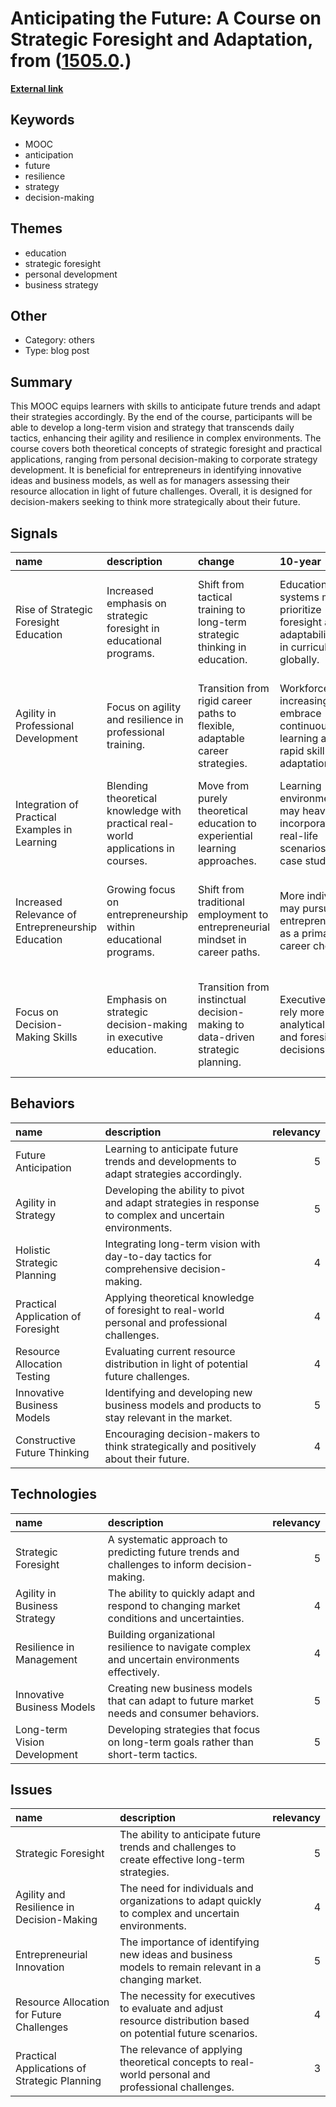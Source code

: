 # __Anticipating the Future: A Course on Strategic Foresight and Adaptation__, from ([1505.0](https://kghosh.substack.com/p/1505.0).)

__[External link](https://www.coursera.org/learn/anticipate)__



## Keywords

* MOOC
* anticipation
* future
* resilience
* strategy
* decision-making

## Themes

* education
* strategic foresight
* personal development
* business strategy

## Other

* Category: others
* Type: blog post

## Summary

This MOOC equips learners with skills to anticipate future trends and adapt their strategies accordingly. By the end of the course, participants will be able to develop a long-term vision and strategy that transcends daily tactics, enhancing their agility and resilience in complex environments. The course covers both theoretical concepts of strategic foresight and practical applications, ranging from personal decision-making to corporate strategy development. It is beneficial for entrepreneurs in identifying innovative ideas and business models, as well as for managers assessing their resource allocation in light of future challenges. Overall, it is designed for decision-makers seeking to think more strategically about their future.

## Signals

| name                                              | description                                                                       | change                                                                         | 10-year                                                                                     | driving-force                                                                              |   relevancy |
|:--------------------------------------------------|:----------------------------------------------------------------------------------|:-------------------------------------------------------------------------------|:--------------------------------------------------------------------------------------------|:-------------------------------------------------------------------------------------------|------------:|
| Rise of Strategic Foresight Education             | Increased emphasis on strategic foresight in educational programs.                | Shift from tactical training to long-term strategic thinking in education.     | Educational systems may prioritize foresight and adaptability skills in curricula globally. | Growing complexity and uncertainty in global markets necessitating strategic adaptability. |           4 |
| Agility in Professional Development               | Focus on agility and resilience in professional training.                         | Transition from rigid career paths to flexible, adaptable career strategies.   | Workforce may increasingly embrace continuous learning and rapid skill adaptation.          | Rapid technological advancements and market changes require ongoing skill development.     |           5 |
| Integration of Practical Examples in Learning     | Blending theoretical knowledge with practical real-world applications in courses. | Move from purely theoretical education to experiential learning approaches.    | Learning environments may heavily incorporate real-life scenarios and case studies.         | Demand for applicable skills in the workforce pushes educational reform.                   |           4 |
| Increased Relevance of Entrepreneurship Education | Growing focus on entrepreneurship within educational programs.                    | Shift from traditional employment to entrepreneurial mindset in career paths.  | More individuals may pursue entrepreneurship as a primary career choice.                    | Economic shifts and job market changes create opportunities for self-employment.           |           5 |
| Focus on Decision-Making Skills                   | Emphasis on strategic decision-making in executive education.                     | Transition from instinctual decision-making to data-driven strategic planning. | Executives may rely more on analytical tools and foresight for decisions.                   | Increasing complexity of business environments demands informed decision-making.           |           5 |

## Behaviors

| name                               | description                                                                                             |   relevancy |
|:-----------------------------------|:--------------------------------------------------------------------------------------------------------|------------:|
| Future Anticipation                | Learning to anticipate future trends and developments to adapt strategies accordingly.                  |           5 |
| Agility in Strategy                | Developing the ability to pivot and adapt strategies in response to complex and uncertain environments. |           5 |
| Holistic Strategic Planning        | Integrating long-term vision with day-to-day tactics for comprehensive decision-making.                 |           4 |
| Practical Application of Foresight | Applying theoretical knowledge of foresight to real-world personal and professional challenges.         |           4 |
| Resource Allocation Testing        | Evaluating current resource distribution in light of potential future challenges.                       |           4 |
| Innovative Business Models         | Identifying and developing new business models and products to stay relevant in the market.             |           5 |
| Constructive Future Thinking       | Encouraging decision-makers to think strategically and positively about their future.                   |           4 |

## Technologies

| name                         | description                                                                                    |   relevancy |
|:-----------------------------|:-----------------------------------------------------------------------------------------------|------------:|
| Strategic Foresight          | A systematic approach to predicting future trends and challenges to inform decision-making.    |           5 |
| Agility in Business Strategy | The ability to quickly adapt and respond to changing market conditions and uncertainties.      |           4 |
| Resilience in Management     | Building organizational resilience to navigate complex and uncertain environments effectively. |           4 |
| Innovative Business Models   | Creating new business models that can adapt to future market needs and consumer behaviors.     |           5 |
| Long-term Vision Development | Developing strategies that focus on long-term goals rather than short-term tactics.            |           5 |

## Issues

| name                                         | description                                                                                                    |   relevancy |
|:---------------------------------------------|:---------------------------------------------------------------------------------------------------------------|------------:|
| Strategic Foresight                          | The ability to anticipate future trends and challenges to create effective long-term strategies.               |           5 |
| Agility and Resilience in Decision-Making    | The need for individuals and organizations to adapt quickly to complex and uncertain environments.             |           4 |
| Entrepreneurial Innovation                   | The importance of identifying new ideas and business models to remain relevant in a changing market.           |           5 |
| Resource Allocation for Future Challenges    | The necessity for executives to evaluate and adjust resource distribution based on potential future scenarios. |           4 |
| Practical Applications of Strategic Planning | The relevance of applying theoretical concepts to real-world personal and professional challenges.             |           3 |